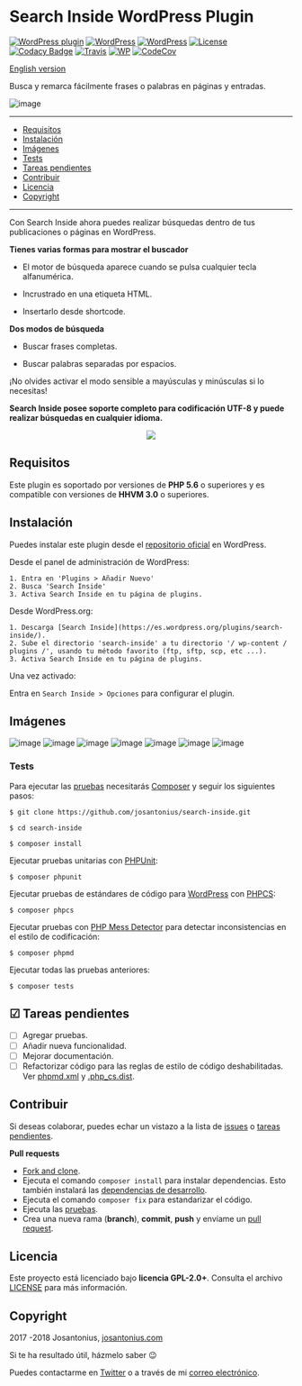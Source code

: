 # Search Inside WordPress Plugin

[![WordPress plugin](https://img.shields.io/wordpress/plugin/v/search-inside.svg)](https://wordpress.org/plugins/search-inside/) [![WordPress](https://img.shields.io/wordpress/plugin/dt/search-inside.svg)](https://wordpress.org/plugins/search-inside/) [![WordPress](https://img.shields.io/wordpress/v/search-inside.svg)](https://wordpress.org/plugins/search-inside/) [![License](https://poser.pugx.org/josantonius/search-inside/license)](https://packagist.org/packages/josantonius/search-inside) [![Codacy Badge](https://api.codacy.com/project/badge/Grade/d1387a03980b4e19a40e568942d92e2c)](https://www.codacy.com/app/Josantonius/search-inside?utm_source=github.com&amp;utm_medium=referral&amp;utm_content=Josantonius/search-inside&amp;utm_campaign=Badge_Grade) [![Travis](https://travis-ci.org/josantonius/search-inside.svg)](https://travis-ci.org/josantonius/search-inside) [![WP](https://img.shields.io/badge/WordPress-Standar-1abc9c.svg)](https://github.com/WordPress-Coding-Standards/WordPress-Coding-Standards/) [![CodeCov](https://codecov.io/gh/josantonius/search-inside/branch/master/graph/badge.svg)](https://codecov.io/gh/josantonius/search-inside)

[English version](README.md)

Busca y remarca fácilmente frases o palabras en páginas y entradas.

![image](resources/banner-1544x500.png)

---

- [Requisitos](#requisitos)
- [Instalación](#instalación)
- [Imágenes](#imagenes)
- [Tests](#tests)
- [Tareas pendientes](#-tareas-pendientes)
- [Contribuir](#contribuir)
- [Licencia](#licencia)
- [Copyright](#copyright)

---

Con Search Inside ahora puedes realizar búsquedas dentro de tus publicaciones o páginas en WordPress.

**Tienes varias formas para mostrar el buscador**

- El motor de búsqueda aparece cuando se pulsa cualquier tecla alfanumérica.

- Incrustrado en una etiqueta HTML.

- Insertarlo desde shortcode.

**Dos modos de búsqueda**

- Buscar frases completas.

- Buscar palabras separadas por espacios.

¡No olvides activar el modo sensible a mayúsculas y minúsculas si lo necesitas!

**Search Inside posee soporte completo para codificación UTF-8 y puede realizar búsquedas en cualquier idioma.**

<p align="center">
  <a href="https://youtu.be/zGfcX-l8WOE" title="Search Inside">
    <img src="resources/thumbnail-spanish-video.png">
  </a>
</p>

## Requisitos

Este plugin es soportado por versiones de **PHP 5.6** o superiores y es compatible con versiones de **HHVM 3.0** o superiores.

## Instalación 

Puedes instalar este plugin desde el [repositorio oficial](https://es.wordpress.org/plugins/search-inside/) en WordPress.

Desde el panel de administración de WordPress:

	1. Entra en 'Plugins > Añadir Nuevo'
	2. Busca 'Search Inside'
	3. Activa Search Inside en tu página de plugins.

Desde WordPress.org:

	1. Descarga [Search Inside](https://es.wordpress.org/plugins/search-inside/).
	2. Sube el directorio 'search-inside' a tu directorio '/ wp-content / plugins /', usando tu método favorito (ftp, sftp, scp, etc ...).
	3. Activa Search Inside en tu página de plugins.

Una vez activado:

Entra en `Search Inside > Opciones` para configurar el plugin.


## Imágenes

![image](resources/screenshot-4.png)
![image](resources/screenshot-5.png)
![image](resources/screenshot-6.png)
![image](resources/screenshot-7.png)
![image](resources/screenshot-8.png)
![image](resources/screenshot-9.png)
![image](resources/screenshot-10.png)

### Tests 

Para ejecutar las [pruebas](tests) necesitarás [Composer](http://getcomposer.org/download/) y seguir los siguientes pasos:

    $ git clone https://github.com/josantonius/search-inside.git
    
    $ cd search-inside

    $ composer install

Ejecutar pruebas unitarias con [PHPUnit](https://phpunit.de/):

    $ composer phpunit

Ejecutar pruebas de estándares de código para [WordPress](https://github.com/WordPress-Coding-Standards/WordPress-Coding-Standards/) con [PHPCS](https://github.com/squizlabs/PHP_CodeSniffer):

    $ composer phpcs

Ejecutar pruebas con [PHP Mess Detector](https://phpmd.org/) para detectar inconsistencias en el estilo de codificación:

    $ composer phpmd

Ejecutar todas las pruebas anteriores:

    $ composer tests

## ☑ Tareas pendientes

- [ ] Agregar pruebas.
- [ ] Añadir nueva funcionalidad.
- [ ] Mejorar documentación.
- [ ] Refactorizar código para las reglas de estilo de código deshabilitadas. Ver [phpmd.xml](phpmd.xml) y [.php_cs.dist](.php_cs.dist).

## Contribuir

Si deseas colaborar, puedes echar un vistazo a la lista de
[issues](https://github.com/josantonius/search-inside/issues) o [tareas pendientes](#-tareas-pendientes).

**Pull requests**

* [Fork and clone](https://help.github.com/articles/fork-a-repo).
* Ejecuta el comando `composer install` para instalar dependencias.
  Esto también instalará las [dependencias de desarrollo](https://getcomposer.org/doc/03-cli.md#install).
* Ejecuta el comando `composer fix` para estandarizar el código.
* Ejecuta las [pruebas](#tests).
* Crea una nueva rama (**branch**), **commit**, **push** y envíame un
  [pull request](https://help.github.com/articles/using-pull-requests).

## Licencia

Este proyecto está licenciado bajo **licencia GPL-2.0+**. Consulta el archivo [LICENSE](LICENSE) para más información.

## Copyright

2017 -2018 Josantonius, [josantonius.com](https://josantonius.com/)

Si te ha resultado útil, házmelo saber :wink:

Puedes contactarme en [Twitter](https://twitter.com/Josantonius) o a través de mi [correo electrónico](mailto:hello@josantonius.com).
